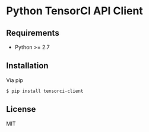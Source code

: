 # Python TensorCI API Client

## Requirements

- Python >= 2.7

## Installation

Via pip
```
$ pip install tensorci-client
```

## License

MIT